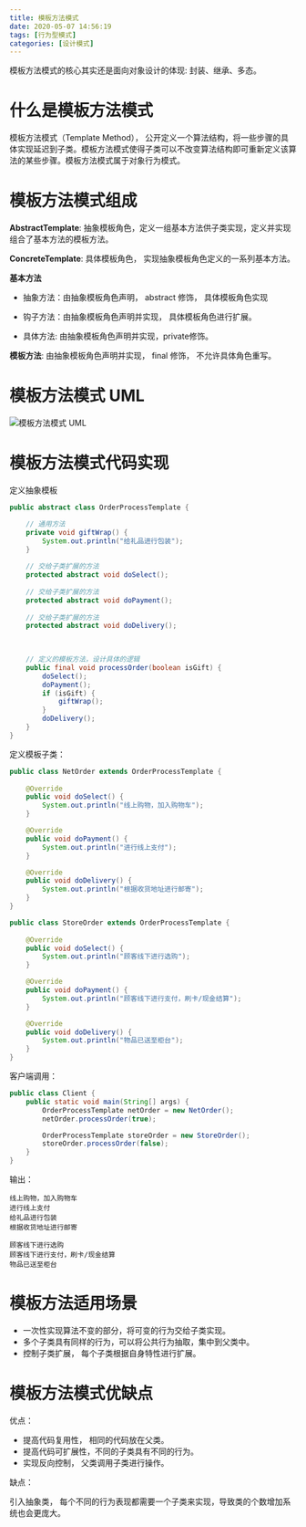```yaml
---
title: 模板方法模式
date: 2020-05-07 14:56:19
tags: [行为型模式]
categories: [设计模式]
---
```


模板方法模式的核心其实还是面向对象设计的体现: 封装、继承、多态。

<!--more-->

# 什么是模板方法模式

模板方法模式（Template Method）， 公开定义一个算法结构，将一些步骤的具体实现延迟到子类。模板方法模式使得子类可以不改变算法结构即可重新定义该算法的某些步骤。模板方法模式属于对象行为模式。

# 模板方法模式组成

**AbstractTemplate**: 抽象模板角色，定义一组基本方法供子类实现，定义并实现组合了基本方法的模板方法。

**ConcreteTemplate**: 具体模板角色， 实现抽象模板角色定义的一系列基本方法。

**基本方法**

* 抽象方法：由抽象模板角色声明， abstract 修饰， 具体模板角色实现

* 钩子方法：由抽象模板角色声明并实现， 具体模板角色进行扩展。

* 具体方法:  由抽象模板角色声明并实现，private修饰。

**模板方法**:  由抽象模板角色声明并实现， final 修饰， 不允许具体角色重写。



# 模板方法模式 UML

![模板方法模式 UML](/模板方法模式.png)

# 模板方法模式代码实现

定义抽象模板

```java
public abstract class OrderProcessTemplate {

    // 通用方法
    private void giftWrap() {
        System.out.println("给礼品进行包装");
    }
    
    // 交给子类扩展的方法
    protected abstract void doSelect();
    
    // 交给子类扩展的方法
    protected abstract void doPayment();
    
    // 交给子类扩展的方法
    protected abstract void doDelivery();
    

    
    // 定义的模板方法，设计具体的逻辑
    public final void processOrder(boolean isGift) {
        doSelect();
        doPayment();
        if (isGift) {
            giftWrap();
        }
        doDelivery();
    }
}
```

定义模板子类：

```java
public class NetOrder extends OrderProcessTemplate {
    
    @Override
    public void doSelect() {
        System.out.println("线上购物，加入购物车");
    }

    @Override
    public void doPayment() {
        System.out.println("进行线上支付");
    }

    @Override
    public void doDelivery() {
        System.out.println("根据收货地址进行邮寄");
    }
}
```

```java
public class StoreOrder extends OrderProcessTemplate {
    
    @Override
    public void doSelect() {
        System.out.println("顾客线下进行选购");
    }

    @Override
    public void doPayment() {
        System.out.println("顾客线下进行支付，刷卡/现金结算");
    }

    @Override
    public void doDelivery() {
        System.out.println("物品已送至柜台");
    }
}
```

客户端调用：

```java
public class Client {
    public static void main(String[] args) {
        OrderProcessTemplate netOrder = new NetOrder();
        netOrder.processOrder(true);

        OrderProcessTemplate storeOrder = new StoreOrder();
        storeOrder.processOrder(false);
    }
}

```

输出：

    线上购物，加入购物车
    进行线上支付
    给礼品进行包装
    根据收货地址进行邮寄
    
    顾客线下进行选购
    顾客线下进行支付，刷卡/现金结算
    物品已送至柜台
 
# 模板方法适用场景

* 一次性实现算法不变的部分，将可变的行为交给子类实现。
* 多个子类具有同样的行为，可以将公共行为抽取，集中到父类中。
* 控制子类扩展， 每个子类根据自身特性进行扩展。


# 模板方法模式优缺点

优点：

* 提高代码复用性， 相同的代码放在父类。
* 提高代码可扩展性，不同的子类具有不同的行为。
* 实现反向控制， 父类调用子类进行操作。

缺点：

引入抽象类， 每个不同的行为表现都需要一个子类来实现，导致类的个数增加系统也会更庞大。
